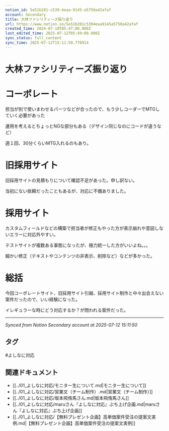 ```yaml
---
notion_id: 5e51b281-c539-4eaa-9145-a5750a42afaf
account: Secondary
title: 大林ファシリティーズ振り返り
url: https://www.notion.so/5e51b281c5394eaa9145a5750a42afaf
created_time: 2024-07-18T05:47:00.000Z
last_edited_time: 2025-07-12T05:49:00.000Z
sync_status: full_content
sync_time: 2025-07-12T15:11:50.776914
---
```


# 大林ファシリティーズ振り返り

# コーポレート

担当が別で使いまわせるパーツなどが合ったので、もう少しコーダーでMTGしていく必要があった

運用を考えるとちょっとNGな部分もある（デザイン同じなのにコードが違うなど）

週１回、30分くらいMTG入れるのもあり。

# 旧採用サイト

旧採用サイトの見積もりについて確認不足があった。申し訳ない。

当初にない依頼だったこともあるが、対応に不備ありました。

# 採用サイト

カスタムフィールドなどの構築で担当者が修正もやった方が表示崩れや意図しないエラーに対応外やすい。

テストサイトが複数ある事態になったが、極力統一した方がいいよね。。。

細かい修正（テキストやコンテンツの非表示、削除など）などが多かった。

# 総括

今回コーポレートサイト、旧採用サイト引越、採用サイト制作と中々出会えない案件だったので、いい経験になった。

イレギュラーな時にどう対応するか？が問われる案件だった。


---

*Synced from Notion Secondary account at 2025-07-12 15:11:50*


## タグ

#よしなに対応 

## 関連ドキュメント

- [[../01_よしなに対応/モニター生について.md|モニター生について]]
- [[../01_よしなに対応/営業文（チーム制作）.md|営業文（チーム制作）]]
- [[../01_よしなに対応/坂本飛侑馬さん.md|坂本飛侑馬さん]]
- [[../01_よしなに対応/maruさん『よしなに対応』ぶち上げ企画.md|maruさん『よしなに対応』ぶち上げ企画]]
- [[../01_よしなに対応/【無料プレゼント企画】高単価案件受注の提案文実例.md|【無料プレゼント企画】高単価案件受注の提案文実例]]
